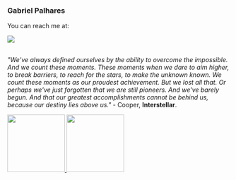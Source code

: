 ### Gabriel Palhares

 You can reach me at:
 
<a href = "mailto:gabrielpalharesdev@gmail.com"><img src="https://img.shields.io/badge/-Gmail-%23333?style=for-the-badge&logo=gmail&logoColor=white" target="_blank"></a>
##
*"We've always defined ourselves by the ability to overcome the impossible. And we count these moments. These moments when we dare to aim higher, to break barriers, to reach for the stars, to make the unknown known. We count these moments as our proudest achievement. But we lost all that. Or perhaps we've just forgotten that we are still pioneers. And we've barely begun. And that our greatest accomplishments cannot be behind us, because our destiny lies above us."* - Cooper, **Interstellar**.
  
<div align="justify">
<a href="https://github.com/gabriel-palhares">
<img height="130em" src="https://github-readme-stats.vercel.app/api?username=gabriel-palhares&show_icons=true&theme=great-gatsby&include_all_commits=true&count_private=true"/>
<img height="130em" src="https://github-readme-stats.vercel.app/api/top-langs/?username=gabriel-palhares&layout=compact&langs_count=7&theme=dracula"/>
</a></div>
  

